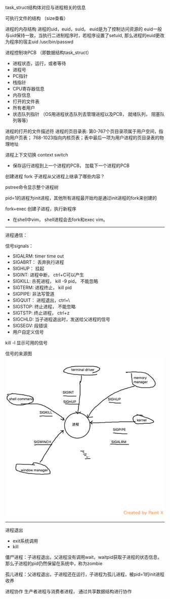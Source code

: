 task_struct结构体对应与进程相关的信息

可执行文件的结构 （size查看）

进程的内存结构
进程的uid，euid，suid。
euid是为了控制访问资源的
euid一般与uid保持一致，当执行二进制程序时，若程序设置了setuid, 那么进程的euid更改为程序的宿主uid
/usr/bin/passwd


进程控制块PCB （即数据结构task_struct）
+ 进程状态，运行，或者等待
+ 进程号
+ PC指针
+ 栈指针
+ CPU寄存器信息
+ 内存信息
+ 打开的文件表
+ 所有者用户
+ 状态队列指针 （OS用进程状态队列去管理进程以及PCB， 就绪队列， 阻塞队列等等）

进程的打开的文件描述符
进程的页目录表: 第0-767个页目录项属于用户空间，指向用户页表； 768-1023指向内核页表；表中最后一项为用户进程的页目录表的物理地址


进程上下文切换 context switch
+ 保存运行进程到上一个进程的PCB， 加载下一个进程的PCB


创建进程 fork 子进程从父进程上继承了哪些内容？


pstree命令显示整个进程树

pid=1的进程为init进程，其他所有进程最开始均是通过init进程的fork来创建的



fork+exec 创建子进程，执行新程序
+ 在shell中vim， shell进程会去fork和exec vim。

---
进程通信：

信号signals：

+ SIGALRM:  timer time out
+ SIGABRT： 丢弃执行进程
+ SIGHUP： 挂起
+ SIGINT: 进程中断， ctrl+C可以产生
+ SIGKILL: 杀死进程， kill -9 pid， 不能忽略
+ SIGTERM: 进程终止， kill pid
+ SIGPIPE: 非法写管道
+ SIGQUIT： 进程退出，ctrl+\
+ SIGSTOP: 终止进程， 不能忽略
+ SIGTSTP: 终止进程， ctrl+z
+ SIGCHLD: 当子进程退出时，发送给父进程的信号
+ SIGSEGV: 段错误
+ 用户自定义信号

kill -l 显示可用的信号

信号的来源图
![image](signal_source.png)

---

进程退出
+ exit系统调用
+ kill

僵尸进程：子进程退出，父进程没有调用wait，waitpid获取子进程的状态信息，那么子进程的pid仍然保留在系统中，称为zombie

孤儿进程：父进程退出，子进程还在运行，子进程为孤儿进程，被pid=1的init进程收养

进程协作
生产者进程与消费者进程， 通过共享数据结构进行协作
